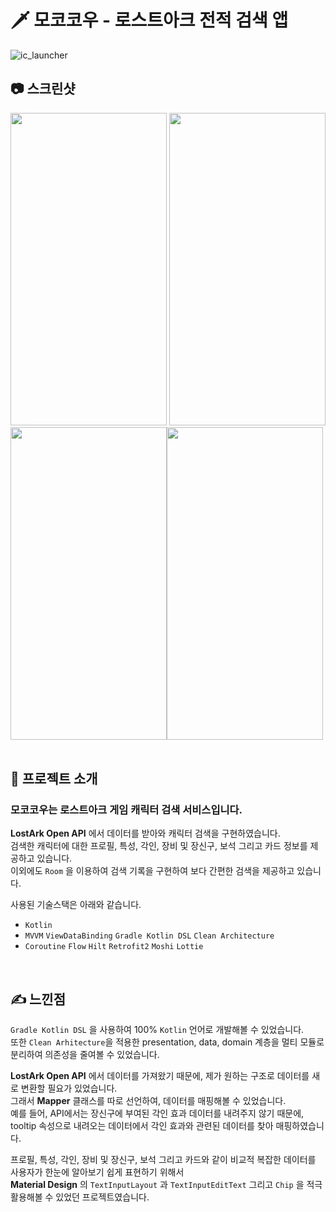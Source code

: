 # 🗡 모코코우 - 로스트아크 전적 검색 앱
![ic_launcher](https://user-images.githubusercontent.com/79048895/232505420-9c47bcc8-398c-4615-bdbd-5892552ae1c7.png)
<br>

## 📷 스크린샷
<img src="https://user-images.githubusercontent.com/79048895/232504519-fc00382e-830e-462a-be0d-d2d652311e10.png" width="250" height="500" /> <img src="https://user-images.githubusercontent.com/79048895/232504536-d52b1d24-e55a-4ee2-b39c-874c0148857d.png" width="250" height="500" />
<img src="https://user-images.githubusercontent.com/79048895/232504553-1ad1d99d-5cf9-49be-a103-b62738c188a9.png" width="250" height="500" /><img src="https://user-images.githubusercontent.com/79048895/232504570-a3420ea2-4119-4ac7-b8a1-8995cd114fc1.png" width="250" height="500" />
<br>
<br>

## 📝 프로젝트 소개
### 모코코우는 로스트아크 게임 캐릭터 검색 서비스입니다.

**LostArk Open API** 에서 데이터를 받아와 캐릭터 검색을 구현하였습니다.  
검색한 캐릭터에 대한 프로필, 특성, 각인, 장비 및 장신구, 보석 그리고 카드 정보를 제공하고 있습니다.   
이외에도 `Room` 을 이용하여 검색 기록을 구현하여 보다 간편한 검색을 제공하고 있습니다.

사용된 기술스택은 아래와 같습니다.
- `Kotlin`
- `MVVM` `ViewDataBinding` `Gradle Kotlin DSL` `Clean Architecture`
- `Coroutine` `Flow`  `Hilt` `Retrofit2` `Moshi` `Lottie`
<br>

## ✍ 느낀점
`Gradle Kotlin DSL` 을 사용하여 100% `Kotlin` 언어로 개발해볼 수 있었습니다.  
또한 `Clean Arhitecture`을 적용한 presentation, data, domain 계층을 멀티 모듈로 분리하여 의존성을 줄여볼 수 있었습니다.  

**LostArk Open API** 에서 데이터를 가져왔기 때문에, 제가 원하는 구조로 데이터를 새로 변환할 필요가 있었습니다.  
그래서 **Mapper** 클래스를 따로 선언하여, 데이터를 매핑해볼 수 있었습니다.  
예를 들어, API에서는 장신구에 부여된 각인 효과 데이터를 내려주지 않기 때문에,  
tooltip 속성으로 내려오는 데이터에서 각인 효과와 관련된 데이터를 찾아 매핑하였습니다.  

프로필, 특성, 각인, 장비 및 장신구, 보석 그리고 카드와 같이 비교적 복잡한 데이터를 사용자가 한눈에 알아보기 쉽게 표현하기 위해서  
**Material Design** 의 `TextInputLayout` 과 `TextInputEditText` 그리고 `Chip` 을 적극 활용해볼 수 있었던 프로젝트였습니다.

